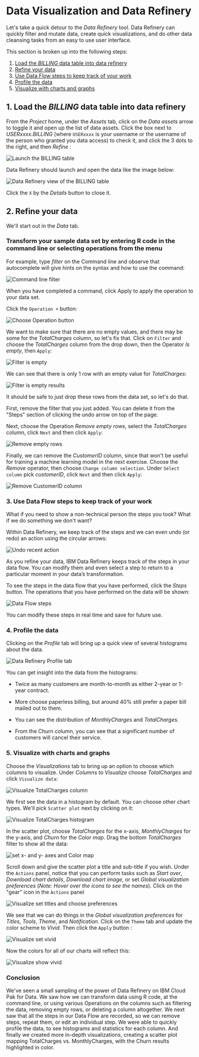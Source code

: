 # Data Visualization and Data Refinery

Let's take a quick detour to the *Data Refinery* tool. Data Refinery can quickly filter and mutate data, create quick visualizations, and do other data cleansing tasks from an easy to use user interface.

This section is broken up into the following steps:

1. [Load the *BILLING* data table into data refinery](#1-load-the-billing-data-table-into-data-refinery)
1. [Refine your data](#2-refine-your-data)
1. [Use Data Flow steps to keep track of your work](#3-use-data-flow-steps-to-keep-track-of-your-work)
1. [Profile the data](#4-profile-the-data)
1. [Visualize with charts and graphs](#5-visualize-with-charts-and-graphs)

## 1. Load the *BILLING* data table into data refinery

From the *Project* home, under the *Assets* tab, click on the *Data assets* arrow to toggle it and open up the list of data assets. Click the box next to *USERxxxx.BILLING* (where `USERxxxx` is your username or the username of the person who granted you data access) to check it, and click the 3 dots to the right, and then *Refine* :

![Launch the BILLING table](../.gitbook/assets/images/dr/dr-1-launch-billing.png)

Data Refinery should launch and open the data like the image below:

![Data Refinery view of the BILLING table](../.gitbook/assets/images/dr/dr-2-view-billing.png)

Click the `X` by the *Details* button to close it.

## 2. Refine your data

We'll start out in the *Data* tab.

### Transform your sample data set by entering R code in the command line or selecting operations from the menu

For example, type *filter* on the Command line and observe that autocomplete will give hints on the syntax and how to use the command:

![Command line filter](../.gitbook/assets/images/dr/dr-cli-filter.png)

When you have completed a command, click Apply to apply the operation to your data set.

Click the `Operation +` button:

![Choose Operation button](../.gitbook/assets/images/dr/dr-choose-operation-button.png)

We want to make sure that there are no empty values, and there may be some for the *TotalCharges* column, so let's fix that. Click on `Filter` and choose the *TotalCharges* column from the drop down, then the Operator *Is empty*, then `Apply`:

![Filter is empty](../.gitbook/assets/images/dr/dr-filter-is-empty.png)

We can see that there is only 1 row with an empty value for *TotalCharges*:

![Filter is empty results](../.gitbook/assets/images/dr/dr-is-empty-results.png)

It should be safe to just drop these rows from the data set, so let's do that.

First, remove the filter that you just added. You can delete it from the "Steps" section of clicking the undo arrow on top of the page.

Next, choose the Operation *Remove empty rows*, select the *TotalCharges* column, click `Next` and then click `Apply`:

![Remove empty rows](../.gitbook/assets/images/dr/dr-remove-empty-rows.png)

Finally, we can remove the *CustomerID* column, since that won't be useful for training a machine learning model in the next exercise. Choose the *Remove* operator, then choose `Change column selection`. Under `Select column` pick *customerID*, click `Next` and then click `Apply`:

![Remove CustomerID column](../.gitbook/assets/images/dr/dr-remove-customerID-column.png)

### 3. Use Data Flow steps to keep track of your work

What if you need to show a non-technical person the steps you took? What if we do something we don't want?

Within Data Refinery, we keep track of the steps and we can even undo (or redo) an action using the circular arrows:

![Undo recent action](../.gitbook/assets/images/dr/dr-undo-recent-action.png)

As you refine your data, IBM Data Refinery keeps track of the steps in your data flow. You can modify them and even select a step to return to a particular moment in your data’s transformation.

To see the steps in the data flow that you have performed, click the *Steps* button. The operations that you have performed on the data will be shown:

![Data Flow steps](../.gitbook/assets/images/dr/dr-data-flow-steps.png)

You can modify these steps in real time and save for future use.

### 4. Profile the data

Clicking on the *Profile* tab will bring up a quick view of several histograms about the data.

![Data Refinery Profile tab](../.gitbook/assets/images/dr/dr-4-profile.png)

You can get insight into the data from the histograms:

* Twice as many customers are month-to-month as either 2-year or 1-year contract.

* More choose paperless billing, but around 40% still prefer a paper bill mailed out to them.

* You can see the distribution of *MonthlyCharges* and *TotalCharges*.

* From the Churn column, you can see that a significant number of customers will cancel their service.

### 5. Visualize with charts and graphs

Choose the *Visualizations* tab to bring up an option to choose which columns to visualize. Under *Columns to Visualize* choose *TotalCharges* and click `Visualize data`:

![Visualize TotalCharges column](../.gitbook/assets/images/dr/dr-vis-choose-column-TotalCharges.png)

We first see the data in a histogram by default. You can choose other chart types. We'll pick `Scatter plot` next by clicking on it:

![Visualize TotalCharges histogram](../.gitbook/assets/images/dr/dr-vis-default-histogram-next-scatter.png)

In the scatter plot, choose *TotalCharges* for the x-axis, *MonthlyCharges* for the y-axis, and *Churn* for the *Color map*. Drag the bottom *TotalCharges* filter to show all the data:

![set x- and y- axes and Color map](../.gitbook/assets/images/dr/dr-vis-x-y-Color-map.png)

Scroll down and give the scatter plot a title and sub-title if you wish. Under the `Actions` panel, notice that you can perform tasks such as *Start over*, *Download chart details*, *Download chart image*, or set *Global visualization preferences* (_Note: Hover over the icons to see the names_). Click on the "gear" icon in the `Actions` panel

![Visualize set titles and choose preferences](../.gitbook/assets/images/dr/dr-chart-monthly-v-total-w-churn.png)

We see that we can do things in the *Global visualization preferences* for *Titles*, *Tools*, *Theme*, and *Notification*. Click on the `Theme` tab and update the color scheme to *Vivid*. Then click the `Apply` button :

![Visualize set vivid](../.gitbook/assets/images/dr/dr-global-vis-vivid.png)

Now the colors for all of our charts will reflect this:

![Visualize show vivid](../.gitbook/assets/images/dr/dr-show-vivid.png)

### Conclusion

We've seen a small sampling of the power of Data Refinery on IBM Cloud Pak for Data. We saw how we can transform data using R code, at the command line, or using various Operations on the columns such as filtering the data, removing empty rows, or deleting a column altogether. We next saw that all the steps in our Data Flow are recorded, so we can remove steps, repeat them, or edit an individual step. We were able to quickly profile the data, to see histograms and statistics for each column. And finally we created more in-depth visualizations, creating a scatter plot mapping TotalCharges vs. MonthlyCharges, with the Churn results highlighted in color.

